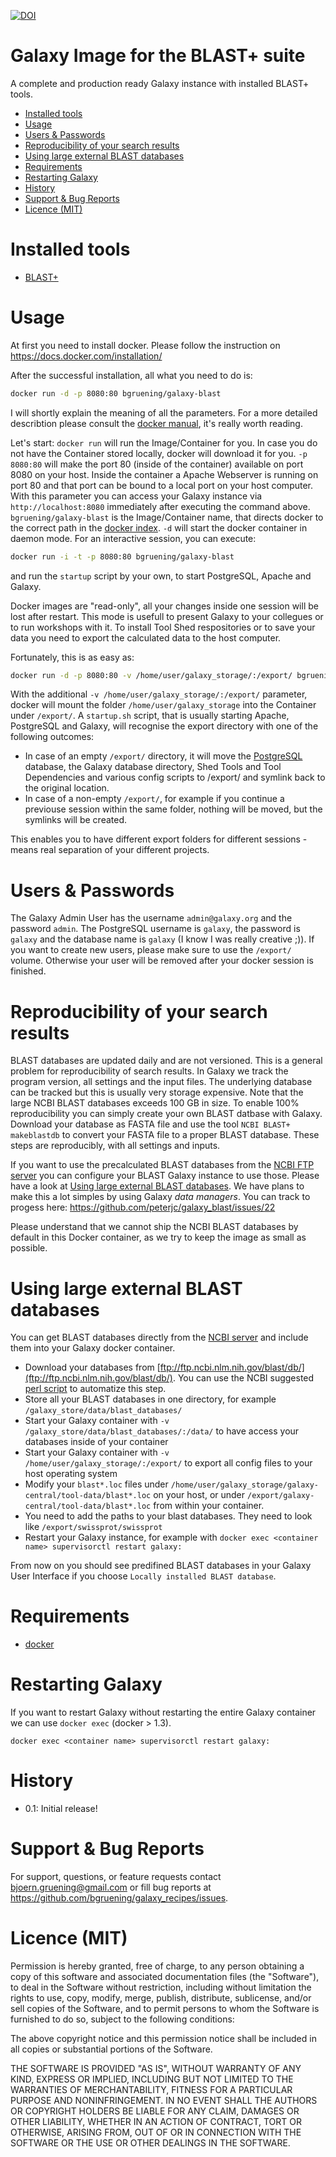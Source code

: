 
[![DOI](https://zenodo.org/badge/5466/bgruening/docker-galaxy-blast.svg)](http://dx.doi.org/10.5281/zenodo.15725)


Galaxy Image for the BLAST+ suite
=================================

A complete and production ready Galaxy instance with installed BLAST+ tools.

 * [Installed tools](#installed-tools)
 * [Usage](#usage)
 * [Users & Passwords](#user--passowrds)
 * [Reproducibility of your search results](#reproducibility-of-your-search-results)
 * [Using large external BLAST databases](#using-large-external-blast-databases)
 * [Requirements](#requirements)
 * [Restarting Galaxy](#restarting-galaxy)
 * [History](#history)
 * [Support & Bug Reports](#support--bug-reports)
 * [Licence (MIT)](#license-mit)


Installed tools
===============

 * [BLAST+](http://blast.ncbi.nlm.nih.gov)

Usage
=====

At first you need to install docker. Please follow the instruction on https://docs.docker.com/installation/

After the successful installation, all what you need to do is:

```bash
docker run -d -p 8080:80 bgruening/galaxy-blast
```

I will shortly explain the meaning of all the parameters. For a more detailed describtion please consult the [docker manual](http://docs.docker.io/), it's really worth reading.

Let's start: ``docker run`` will run the Image/Container for you. In case you do not have the Container stored locally, docker will download it for you. ``-p 8080:80`` will make the port 80 (inside of the container) available on port 8080 on your host. Inside the container a Apache Webserver is running on port 80 and that port can be bound to a local port on your host computer. With this parameter you can access your Galaxy instance via ``http://localhost:8080`` immediately after executing the command above. ``bgruening/galaxy-blast`` is the Image/Container name, that directs docker to the correct path in the [docker index](https://index.docker.io/u/bgruening/galaxy-stable/). ``-d`` will start the docker container in daemon mode. For an interactive session, you can execute:

```bash
docker run -i -t -p 8080:80 bgruening/galaxy-blast
```

and run the ``` startup ``` script by your own, to start PostgreSQL, Apache and Galaxy.

Docker images are "read-only", all your changes inside one session will be lost after restart. This mode is usefull to present Galaxy to your collegues or to run workshops with it. To install Tool Shed respositories or to save your data you need to export the calculated data to the host computer.

Fortunately, this is as easy as:

```bash
docker run -d -p 8080:80 -v /home/user/galaxy_storage/:/export/ bgruening/galaxy-blast
```

With the additional ``-v /home/user/galaxy_storage/:/export/`` parameter, docker will mount the folder ``/home/user/galaxy_storage`` into the Container under ``/export/``. A ``startup.sh`` script, that is usually starting Apache, PostgreSQL and Galaxy, will recognise the export directory with one of the following outcomes:

  - In case of an empty ``/export/`` directory, it will move the [PostgreSQL](http://www.postgresql.org/) database, the Galaxy database directory, Shed Tools and Tool Dependencies and various config scripts to /export/ and symlink back to the original location.
  - In case of a non-empty ``/export/``, for example if you continue a previouse session within the same folder, nothing will be moved, but the symlinks will be created.

This enables you to have different export folders for different sessions - means real separation of your different projects.


Users & Passwords
================

The Galaxy Admin User has the username ``admin@galaxy.org`` and the password ``admin``.
The PostgreSQL username is ``galaxy``, the password is ``galaxy`` and the database name is ``galaxy`` (I know I was really creative ;)).
If you want to create new users, please make sure to use the ``/export/`` volume. Otherwise your user will be removed after your docker session is finished.


Reproducibility of your search results
======================================

BLAST databases are updated daily and are not versioned. This is a general problem for reproducibility of search results.
In Galaxy we track the program version, all settings and the input files. The underlying database can be tracked but this is usually 
very storage expensive. Note that the large NCBI BLAST databases exceeds 100 GB in size.
To enable 100% reproducibility you can simply create your own BLAST datbase with Galaxy. Download your database as FASTA file
and use the tool `NCBI BLAST+ makeblastdb` to convert your FASTA file to a proper BLAST database. These steps are reproducibly, with all settings and inputs.

If you want to use the precalculated BLAST databases from the [NCBI FTP server](ftp://ftp.ncbi.nlm.nih.gov/blast/db/) you can
configure your BLAST Galaxy instance to use those. Please have a look at [Using large external BLAST databases](#large_databases). We have plans to make this a lot simples by using Galaxy *data managers*. You can track to progess here: https://github.com/peterjc/galaxy_blast/issues/22

Please understand that we cannot ship the NCBI BLAST databases by default in this Docker container, as we try to keep the image as small as possible.


Using large external BLAST databases
====================================

You can get BLAST databases directly from the [NCBI server](ftp://ftp.ncbi.nlm.nih.gov/blast/db/) and include them into your Galaxy docker container.

 - Download your databases from [ftp://ftp.ncbi.nlm.nih.gov/blast/db/](ftp://ftp.ncbi.nlm.nih.gov/blast/db/).
   You can use the NCBI suggested [perl script](http://www.ncbi.nlm.nih.gov/blast/docs/update_blastdb.pl) to automatize this step.
 - Store all your BLAST databases in one directory, for example `/galaxy_store/data/blast_databases/`
 - Start your Galaxy container with `-v /galaxy_store/data/blast_databases/:/data/` to have access your databases inside of your container
 - Start your Galaxy container with ``-v /home/user/galaxy_storage/:/export/`` to export all config files to your host operating system
 - Modify your `blast*.loc` files under `/home/user/galaxy_storage/galaxy-central/tool-data/blast*.loc` on your host, or under `/export/galaxy-central/tool-data/blast*.loc` from within your container.
 - You need to add the paths to your blast databases. They need to look like `/export/swissprot/swissprot`
 - Restart your Galaxy instance, for example with ```docker exec <container name> supervisorctl restart galaxy:```

From now on you should see predifined BLAST databases in your Galaxy User Interface if you choose `Locally installed BLAST database`.


Requirements
============

- [docker](https://docs.docker.com/installation/)


Restarting Galaxy
=================

If you want to restart Galaxy without restarting the entire Galaxy container we can use `docker exec` (docker > 1.3).

```docker exec <container name> supervisorctl restart galaxy:```


History
=======

 - 0.1: Initial release!


Support & Bug Reports
=====================

For support, questions, or feature requests contact bjoern.gruening@gmail.com or fill bug reports at https://github.com/bgruening/galaxy_recipes/issues.


Licence (MIT)
=============

Permission is hereby granted, free of charge, to any person obtaining a copy
of this software and associated documentation files (the "Software"), to deal
in the Software without restriction, including without limitation the rights
to use, copy, modify, merge, publish, distribute, sublicense, and/or sell
copies of the Software, and to permit persons to whom the Software is
furnished to do so, subject to the following conditions:

The above copyright notice and this permission notice shall be included in
all copies or substantial portions of the Software.

THE SOFTWARE IS PROVIDED "AS IS", WITHOUT WARRANTY OF ANY KIND, EXPRESS OR
IMPLIED, INCLUDING BUT NOT LIMITED TO THE WARRANTIES OF MERCHANTABILITY,
FITNESS FOR A PARTICULAR PURPOSE AND NONINFRINGEMENT. IN NO EVENT SHALL THE
AUTHORS OR COPYRIGHT HOLDERS BE LIABLE FOR ANY CLAIM, DAMAGES OR OTHER
LIABILITY, WHETHER IN AN ACTION OF CONTRACT, TORT OR OTHERWISE, ARISING FROM,
OUT OF OR IN CONNECTION WITH THE SOFTWARE OR THE USE OR OTHER DEALINGS IN
THE SOFTWARE.
